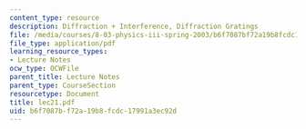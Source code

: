 ```yaml
---
content_type: resource
description: Diffraction + Interference, Diffraction Gratings
file: /media/courses/8-03-physics-iii-spring-2003/b6f7087bf72a19b8fcdc17991a3ec92d_lec21.pdf
file_type: application/pdf
learning_resource_types:
- Lecture Notes
ocw_type: OCWFile
parent_title: Lecture Notes
parent_type: CourseSection
resourcetype: Document
title: lec21.pdf
uid: b6f7087b-f72a-19b8-fcdc-17991a3ec92d
---
```

